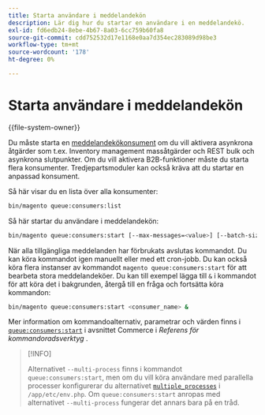 ```yaml
---
title: Starta användare i meddelandekön
description: Lär dig hur du startar en användare i en meddelandekö.
exl-id: fd6edb24-8ebe-4b67-8a03-6cc759b60fa8
source-git-commit: cdd752532d17e1168e0aa7d354ec283089d98be3
workflow-type: tm+mt
source-wordcount: '178'
ht-degree: 0%

---
```


# Starta användare i meddelandekön

{{file-system-owner}}

Du måste starta en [meddelandekökonsument](../queues/consumers.md) om du vill aktivera asynkrona åtgärder som t.ex. Inventory management massåtgärder och REST bulk och asynkrona slutpunkter. Om du vill aktivera B2B-funktioner måste du starta flera konsumenter. Tredjepartsmoduler kan också kräva att du startar en anpassad konsument.

Så här visar du en lista över alla konsumenter:

```bash
bin/magento queue:consumers:list
```

Så här startar du användare i meddelandekön:

```bash
bin/magento queue:consumers:start [--max-messages=<value>] [--batch-size=<value>] [--single-thread] [--area-code=<value>] [--multi-process=<value>] <consumer_name>
```

När alla tillgängliga meddelanden har förbrukats avslutas kommandot. Du kan köra kommandot igen manuellt eller med ett cron-jobb. Du kan också köra flera instanser av kommandot `magento queue:consumers:start` för att bearbeta stora meddelandeköer. Du kan till exempel lägga till `&` i kommandot för att köra det i bakgrunden, återgå till en fråga och fortsätta köra kommandon:

```bash
bin/magento queue:consumers:start <consumer_name> &
```

Mer information om kommandoalternativ, parametrar och värden finns i [`queue:consumers:start`](../../tools/reference/commerce-on-premises.md#queueconsumersstart) i avsnittet Commerce i _Referens för kommandoradsverktyg_ .

>[!INFO]
>
>Alternativet `--multi-process` finns i kommandot `queue:consumers:start`, men om du vill köra användare med parallella processer konfigurerar du alternativet [`multiple_processes`](../queues/manage-message-queues.md#configuration) i `/app/etc/env.php`. Om `queue:consumers:start` anropas med alternativet `--multi-process` fungerar det annars bara på en tråd.
